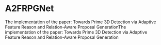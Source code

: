 # A2FRPGNet
The implementation of the paper: Towards Prime 3D Detection via Adaptive Feature Reason and Relation-Aware Proposal GenerationThe implementation of the paper: Towards Prime 3D Detection via Adaptive Feature Reason and Relation-Aware Proposal Generation

